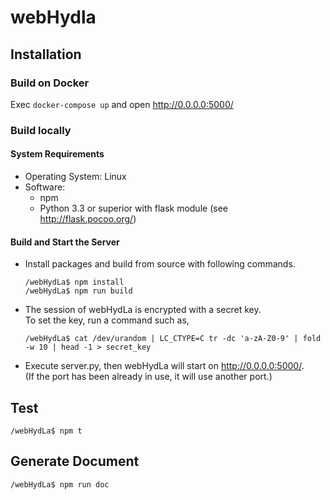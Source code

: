 # webHydla

## Installation

### Build on Docker
Exec `docker-compose up` and open http://0.0.0.0:5000/

### Build locally

#### System Requirements
- Operating System: Linux
- Software:
  - npm
  - Python 3.3 or superior with flask module (see http://flask.pocoo.org/)

#### Build and Start the Server
- Install packages and build from source with following commands.
  ```
  /webHydLa$ npm install
  /webHydLa$ npm run build
  ```
- The session of webHydLa is encrypted with a secret key.  
  To set the key, run a command such as,
  ```
  /webHydLa$ cat /dev/urandom | LC_CTYPE=C tr -dc 'a-zA-Z0-9' | fold -w 10 | head -1 > secret_key
  ```
- Execute server.py, then webHydLa will start on http://0.0.0.0:5000/.  
  (If the port has been already in use, it will use another port.)

## Test
```
/webHydLa$ npm t
```

## Generate Document
```
/webHydLa$ npm run doc
```